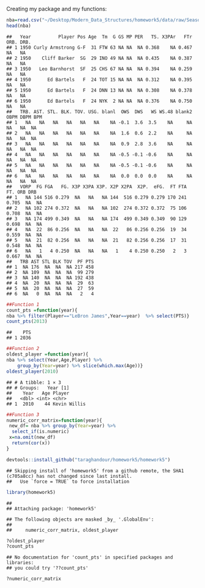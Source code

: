 Creating my package and my functions:

``` r
nba=read.csv("~/Desktop/Modern_Data_Structures/homework5/data/raw/Seasons_Stats_NBA.csv")
head(nba)
```

    ##   Year          Player Pos Age  Tm  G GS MP PER   TS. X3PAr   FTr ORB. DRB.
    ## 1 1950 Curly Armstrong G-F  31 FTW 63 NA NA  NA 0.368    NA 0.467   NA   NA
    ## 2 1950    Cliff Barker  SG  29 INO 49 NA NA  NA 0.435    NA 0.387   NA   NA
    ## 3 1950   Leo Barnhorst  SF  25 CHS 67 NA NA  NA 0.394    NA 0.259   NA   NA
    ## 4 1950      Ed Bartels   F  24 TOT 15 NA NA  NA 0.312    NA 0.395   NA   NA
    ## 5 1950      Ed Bartels   F  24 DNN 13 NA NA  NA 0.308    NA 0.378   NA   NA
    ## 6 1950      Ed Bartels   F  24 NYK  2 NA NA  NA 0.376    NA 0.750   NA   NA
    ##   TRB. AST. STL. BLK. TOV. USG. blanl  OWS  DWS   WS WS.48 blank2 OBPM DBPM BPM
    ## 1   NA   NA   NA   NA   NA   NA    NA -0.1  3.6  3.5    NA     NA   NA   NA  NA
    ## 2   NA   NA   NA   NA   NA   NA    NA  1.6  0.6  2.2    NA     NA   NA   NA  NA
    ## 3   NA   NA   NA   NA   NA   NA    NA  0.9  2.8  3.6    NA     NA   NA   NA  NA
    ## 4   NA   NA   NA   NA   NA   NA    NA -0.5 -0.1 -0.6    NA     NA   NA   NA  NA
    ## 5   NA   NA   NA   NA   NA   NA    NA -0.5 -0.1 -0.6    NA     NA   NA   NA  NA
    ## 6   NA   NA   NA   NA   NA   NA    NA  0.0  0.0  0.0    NA     NA   NA   NA  NA
    ##   VORP  FG FGA   FG. X3P X3PA X3P. X2P X2PA  X2P.  eFG.  FT FTA   FT. ORB DRB
    ## 1   NA 144 516 0.279  NA   NA   NA 144  516 0.279 0.279 170 241 0.705  NA  NA
    ## 2   NA 102 274 0.372  NA   NA   NA 102  274 0.372 0.372  75 106 0.708  NA  NA
    ## 3   NA 174 499 0.349  NA   NA   NA 174  499 0.349 0.349  90 129 0.698  NA  NA
    ## 4   NA  22  86 0.256  NA   NA   NA  22   86 0.256 0.256  19  34 0.559  NA  NA
    ## 5   NA  21  82 0.256  NA   NA   NA  21   82 0.256 0.256  17  31 0.548  NA  NA
    ## 6   NA   1   4 0.250  NA   NA   NA   1    4 0.250 0.250   2   3 0.667  NA  NA
    ##   TRB AST STL BLK TOV  PF PTS
    ## 1  NA 176  NA  NA  NA 217 458
    ## 2  NA 109  NA  NA  NA  99 279
    ## 3  NA 140  NA  NA  NA 192 438
    ## 4  NA  20  NA  NA  NA  29  63
    ## 5  NA  20  NA  NA  NA  27  59
    ## 6  NA   0  NA  NA  NA   2   4

``` r
##Function 1
count_pts =function(year){
nba %>% filter(Player=="LeBron James",Year==year)  %>% select(PTS)}
count_pts(2013)
```

    ##    PTS
    ## 1 2036

``` r
##Function 2
oldest_player =function(year){
nba %>% select(Year,Age,Player) %>%
    group_by(Year=year) %>% slice(which.max(Age))}
oldest_player(2010)
```

    ## # A tibble: 1 × 3
    ## # Groups:   Year [1]
    ##    Year   Age Player      
    ##   <dbl> <int> <chr>       
    ## 1  2010    44 Kevin Willis

``` r
##Function 3
numeric_corr_matrix=function(year){
 new_df= nba %>% group_by(Year=year) %>%
  select_if(is.numeric) 
 x=na.omit(new_df)
  return(cor(x))
}

devtools::install_github("taraghandour/homework5/homework5")
```

    ## Skipping install of 'homework5' from a github remote, the SHA1 (c705a8cc) has not changed since last install.
    ##   Use `force = TRUE` to force installation

``` r
library(homework5)
```

    ## 
    ## Attaching package: 'homework5'

    ## The following objects are masked _by_ '.GlobalEnv':
    ## 
    ##     numeric_corr_matrix, oldest_player

``` r
?oldest_player
?count_pts
```

    ## No documentation for 'count_pts' in specified packages and libraries:
    ## you could try '??count_pts'

``` r
?numeric_corr_matrix
```
